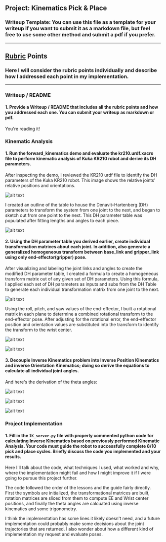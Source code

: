 ## Project: Kinematics Pick & Place
### Writeup Template: You can use this file as a template for your writeup if you want to submit it as a markdown file, but feel free to use some other method and submit a pdf if you prefer.

---

[//]: # (Image References)

[image1]: ./misc_images/misc1.png
[image2]: ./misc_images/misc3.png
[image3]: ./misc_images/misc2.png
[image4]: ./misc_images/URDF_sketch.jpg
[image5]: ./misc_images/DH_param.jpg
[image6]: ./misc_images/WC-Thetas123.jpg
[image7]: ./misc_images/WC-Thetas456.jpg
[image8]: ./misc_images/Transform.png
[image9]: ./misc_images/wrist_center.png
[image10]: ./misc_images/IK_orientation.png

## [Rubric](https://review.udacity.com/#!/rubrics/972/view) Points
### Here I will consider the rubric points individually and describe how I addressed each point in my implementation.

---
### Writeup / README

#### 1. Provide a Writeup / README that includes all the rubric points and how you addressed each one.  You can submit your writeup as markdown or pdf.

You're reading it!

### Kinematic Analysis
#### 1. Run the forward_kinematics demo and evaluate the kr210.urdf.xacro file to perform kinematic analysis of Kuka KR210 robot and derive its DH parameters.

After inspecting the demo, I reviewed the KR210 urdf file to identify the DH parameters of the Kuka KR210 robot. This image shows the relative joints' relative positions and orientations.

![alt text][image4]

I created an outline of the table to house the Denavit–Hartenberg (DH) parameters to transform the system from one joint to the next, and began to sketch out from one point to the next. This DH parameter table was populated after fitting lengths and angles to each piece.

![alt text][image5]


#### 2. Using the DH parameter table you derived earlier, create individual transformation matrices about each joint. In addition, also generate a generalized homogeneous transform between base_link and gripper_link using only end-effector(gripper) pose.

After visualizing and labeling the joint links and angles to create the modified DH parameter table, I created a formula to create a homogeneous transform matrix out of any given set of DH parameters. Using this formula, I applied each set of DH parameters as inputs and subs from the DH Table to generate each individual transformation matrix from one joint to the next.

![alt text][image8]

Using the roll, pitch, and yaw values of the end-effector, I built a rotational matrix in each plane to determine a combined rotational transform to the end-effector pose. After adjusting for the rotational error, the end-effector position and orientation values are substituted into the transform to identify the transform to the wrist center.

![alt text][image9]

![alt text][image6]


#### 3. Decouple Inverse Kinematics problem into Inverse Position Kinematics and inverse Orientation Kinematics; doing so derive the equations to calculate all individual joint angles.

And here's the derivation of the theta angles:

![alt text][image6]

![alt text][image10]

![alt text][image7]


### Project Implementation

#### 1. Fill in the `IK_server.py` file with properly commented python code for calculating Inverse Kinematics based on previously performed Kinematic Analysis. Your code must guide the robot to successfully complete 8/10 pick and place cycles. Briefly discuss the code you implemented and your results.


Here I'll talk about the code, what techniques I used, what worked and why, where the implementation might fail and how I might improve it if I were going to pursue this project further.

The code followed the order of the lessons and the guide fairly directly. First the symbols are initialized, the transformational matrices are built, rotation matrices are sliced from them to compute EE and Wrist center positions, and finally the theta angles are calcuated using inverse kinematics and some trigonometry.

I think the implementation has some lines it likely doesn't need, and a future implementation could probably make some decisions about the joint trajectories that are returned. I also wonder about how a different kind of implementation my request and evaluate poses.
